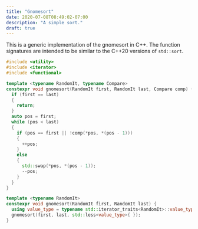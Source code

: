 ```yaml
---
title: "Gnomesort"
date: 2020-07-08T08:49:02-07:00
description: "A simple sort."
draft: true
---
```


This is a generic implementation of the gnomesort in C++. The function signatures are intended to be similar to the
C++20 versions of `std::sort`.

```cpp
#include <utility>
#include <iterator>
#include <functional>

template <typename RandomIt, typename Compare>
constexpr void gnomesort(RandomIt first, RandomIt last, Compare comp) {
  if (first == last)
  {
    return;
  }
  auto pos = first;
  while (pos < last)
  {
    if (pos == first || !comp(*pos, *(pos - 1)))
    {
      ++pos;
    }
    else
    {
      std::swap(*pos, *(pos - 1));
      --pos;
    }
  }
}

template <typename RandomIt>
constexpr void gnomesort(RandomIt first, RandomIt last) {
  using value_type = typename std::iterator_traits<RandomIt>::value_type;
  gnomesort(first, last, std::less<value_type>{ });
}
```
